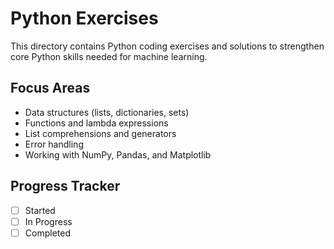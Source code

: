 # Python Exercises
This directory contains Python coding exercises and solutions to strengthen core Python skills needed for machine learning.

## Focus Areas
- Data structures (lists, dictionaries, sets)
- Functions and lambda expressions
- List comprehensions and generators
- Error handling
- Working with NumPy, Pandas, and Matplotlib

## Progress Tracker
- [ ] Started
- [ ] In Progress
- [ ] Completed
